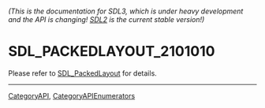 ###### (This is the documentation for SDL3, which is under heavy development and the API is changing! [SDL2](https://wiki.libsdl.org/SDL2/) is the current stable version!)
# SDL_PACKEDLAYOUT_2101010

Please refer to [SDL_PackedLayout](SDL_PackedLayout) for details.

----
[CategoryAPI](CategoryAPI), [CategoryAPIEnumerators](CategoryAPIEnumerators)

